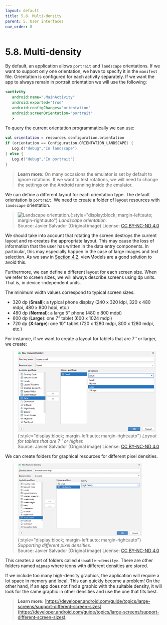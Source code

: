 ```yaml
---
layout: default
title: 5.8. Multi-density
parent: 5. User interfaces
nav_order: 8
---
```


# 5.8. Multi-density

By default, an application allows `portrait` and `landscape` orientations.
If we want to support only one orientation, we have to specify it in the `manifest` file. Orientation is configured for each activity separately. If we want the app to always remain in portrait orientation we will use the following:

```xml
<activity
   android:name=".MainActivity"
   android:exported="true"
   android:configChanges="orientation"
   android:screenOrientation="portrait"
   >
```

To query the current orientation programmatically we can use:

```kotlin
val orientation = resources.configuration.orientation
if (orientation == Configuration.ORIENTATION_LANDSCAPE) {
   Log.d("debug","In landscape")
} else {
   Log.d("debug","In portrait")
}
```

>**Learn more:**
>On many occasions the emulator is set by default to ignore rotations. If we want to test rotations, we will need to change the settings on the Android running inside the emulator.

We can define a different layout for each orientation type. The default orientation is `portrait`. We need to create a folder of layout resources with `landscape` orientation.

> ![Landscape orientation.](/images/05/orientation.png){:style="display:block; margin-left:auto; margin-right:auto"}
> *Landscape orientation.*  
> Source: Javier Salvador (Original image) License: [CC BY-NC-ND 4.0](https://creativecommons.org/licenses/by-nc-nd/4.0/)

We should take into account that rotating the screen destroys the current layout and re-creates the appropriate layout. This may cause the loss of information that the user has written in the data entry components. In particular, this may especially happen in the case of large images and text selection. As we saw in [Section 4.2](/content/04/02-viewmodels), viewModels are a good solution to avoid this.

Furthermore, we can define a different layout for each screen size. When we refer to screen sizes, we will always describe screens using dp units. That is, in device-independent units.

The minimum width values correspond to typical screen sizes:

- 320 dp (**Small**): a typical phone display (240 x 320 ldpi, 320 x 480 mdpi, 480 x 800 hdpi, etc.) 
- 480 dp (**Normal**): a large 5" phone (480 x 800 mdpi) 
- 600 dp (**Large**): one 7" tablet (600 x 1024 mdpi) 
- 720 dp (**X-large**): one 10" tablet (720 x 1280 mdpi, 800 x 1280 mdpi, etc.) 

For instance, if we want to create a layout for tablets that are 7’’ or larger, we create:

> ![Layout for tablets that are 7'' or higher.](/images/05/large-width.png){:style="display:block; margin-left:auto; margin-right:auto"}
> *Layout for tablets that are 7'' or higher.*  
> Source: Javier Salvador (Original image) License: [CC BY-NC-ND 4.0](https://creativecommons.org/licenses/by-nc-nd/4.0/)

We can create folders for graphical resources for different pixel densities.

> ![Supporting different pixel densities.](/images/05/densities.png){:style="display:block; margin-left:auto; margin-right:auto"}
> *Supporting different pixel densities.*  
> Source: Javier Salvador (Original image) License: [CC BY-NC-ND 4.0](https://creativecommons.org/licenses/by-nc-nd/4.0/)

This creates a set of folders called `drawable-<density>`. There are other folders named `mipmap` where icons with different densities are stored.

If we include too many high-density graphics, the application will require a lot space in memory and local. This can quickly become a problem! On the other hand, if an app does not find a graphic with the suitable density, it will look for the same graphic in other densities and use the one that fits best. 

>**Learn more:**
>[https://developer.android.com/guide/topics/large-screens/support-different-screen-sizes](https://developer.android.com/guide/topics/large-screens/support-different-screen-sizes)
